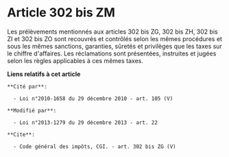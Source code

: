 # Article 302 bis ZM

Les prélèvements mentionnés aux articles 302 bis ZG, 302 bis ZH, 302 bis ZI et 302 bis ZO sont recouvrés et contrôlés selon
les mêmes procédures et sous les mêmes sanctions, garanties, sûretés et privilèges que les taxes sur le chiffre d'affaires.
Les réclamations sont présentées, instruites et jugées selon les règles applicables à ces mêmes taxes.

**Liens relatifs à cet article**

	**Cité par**:

	  - Loi n°2010-1658 du 29 décembre 2010 - art. 105 (V)

	**Modifié par**:

	  - Loi n°2013-1279 du 29 décembre 2013 - art. 22

	**Cite**:

	  - Code général des impôts, CGI. - art. 302 bis ZG (V)
